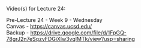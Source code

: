 Video(s) for Lecture 24:

Pre-Lecture 24 - Week 9 - Wednesday  
Canvas - https://canvas.ucsd.edu/  
Backup - https://drive.google.com/file/d/1FpGQ-78grJ2n7eSqzvFDGiXlw3vqIMTk/view?usp=sharing